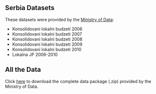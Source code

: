 
##  Serbia Datasets
These datasets were provided by the [Ministry of Data](http://www.ministryofdata.info/):

- Konsolidovani lokalni budzeti 2006
- Konsolidovani lokalni budzeti 2007
- Konsolidovani lokalni budzeti 2008
- Konsolidovani lokalni budzeti 2009
- Konsolidovani lokalni budzeti 2010
- Lokalna JP 2006-2010

## All the Data  
Click [here](http://www.ministryofdata.info/files/downloads/mod-datasets.zip) to download the complete data package (.zip) provided by the Ministry of Data.
